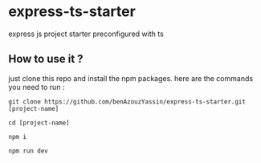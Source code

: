 # express-ts-starter

express js project starter preconfigured with ts

## How to use it ?

just clone this repo and install the npm packages.
here are the commands you need to run :

```
git clone https://github.com/benAzouzYassin/express-ts-starter.git [project-name]
```

```
cd [project-name]
```

```
npm i
```

```
npm run dev
```
